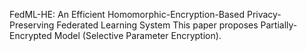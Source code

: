 FedML-HE: An Efficient Homomorphic-Encryption-Based Privacy-Preserving Federated Learning System
This paper proposes Partially-Encrypted Model (Selective Parameter Encryption).
